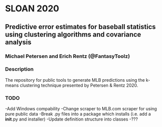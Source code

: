 # SLOAN 2020
## Predictive error estimates for baseball statistics using clustering algorithms and covariance analysis
### Michael Petersen and Erich Rentz (@FantasyToolz)

### Description
The repository for public tools to generate MLB predictions using the k-means clustering technique presented by Petersen & Rentz 2020.

### TODO
-Add Windows compability
-Change scraper to MLB.com scraper for using pure public data
-Break .py files into a package which installs (i.e. add a __init__.py and installer)
-Update definition structure into classes
-???
